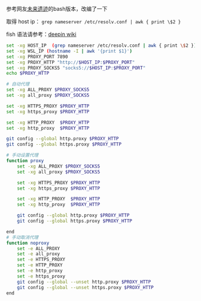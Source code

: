 参考网友[未来遗迹](https://www.ruin-of-future.online/0xa8/wsl2-%E9%85%8D%E7%BD%AE%E4%BB%A3%E7%90%86ssh-git-%E5%8F%AF%E7%94%A8/)的bash版本，改编了一下

取得 host ip： `grep nameserver /etc/resolv.conf | awk { print \$2 }`

fish 语法请参考：[deepin wiki](https://gitee.com/deepinwiki/wiki/blob/master/fish%20%E8%84%9A%E6%9C%AC%E7%BC%96%E7%A8%8B.md)

````bash
set -xg HOST_IP  (grep nameserver /etc/resolv.conf | awk { print \$2 })
set -xg WSL_IP (hostname -I | awk '{print $1}')
set -xg PROXY_PORT 7890
set -xg PROXY_HTTP "http://$HOST_IP:$PROXY_PORT"
set -xg PROXY_SOCKS5 "socks5://$HOST_IP:$PROXY_PORT"
echo $PROXY_HTTP

# 自动代理
set -xg ALL_PROXY $PROXY_SOCKS5
set -xg all_proxy $PROXY_SOCKS5

set -xg HTTPS_PROXY $PROXY_HTTP
set -xg https_proxy $PROXY_HTTP

set -xg HTTP_PROXY  $PROXY_HTTP
set -xg http_proxy  $PROXY_HTTP

git config --global http.proxy $PROXY_HTTP
git config --global https.proxy $PROXY_HTTP

# 手动设置代理
function proxy 
    set -xg ALL_PROXY $PROXY_SOCKS5
    set -xg all_proxy $PROXY_SOCKS5

    set -xg HTTPS_PROXY $PROXY_HTTP
    set -xg https_proxy $PROXY_HTTP

    set -xg HTTP_PROXY  $PROXY_HTTP
    set -xg http_proxy  $PROXY_HTTP

    git config --global http.proxy $PROXY_HTTP
    git config --global https.proxy $PROXY_HTTP

end 
# 手动取消代理
function noproxy 
    set -e ALL_PROXY
    set -e all_proxy
    set -e HTTPS_PROXY 
    set -e HTTP_PROXY 
    set -e http_proxy 
    set -e https_proxy 
    git config --global --unset http.proxy $PROXY_HTTP
    git config --global --unset https.proxy $PROXY_HTTP
end
````